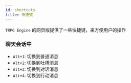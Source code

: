 ```yaml
---
id: shortcuts
title: 快捷键
---
```


`TRPG Engine` 的网页版提供了一些快捷键，来方便用户的操作

### 聊天会话中

- `Alt+1`: 切换到普通消息
- `Alt+2`: 切换到吐槽消息
- `Alt+3`: 切换到对话消息
- `Alt+4`: 切换到行动消息
